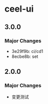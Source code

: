 # ceel-ui

## 3.0.0

### Major Changes

- 3e29f9b: ci/cd1
- 8ecbe8b: set

## 2.0.0

### Major Changes

- 变更测试
